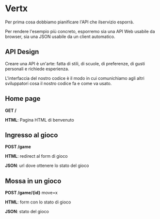 # Vertx

Per prima cosa dobbiamo pianificare l'API che ilservizio esporrà. 

Per rendere l'esempio più concreto, esporremo sia una API Web usabile da browser, sia una JSON usabile da un client automatico.

## API Design

Creare una API è un'arte: fatta di stili, di scuole, di preferenze, di gusti personali e richiede esperienza.

L'interfaccia del nostro codice è il modo in cui comunichiamo agli altri sviluppatori cosa il nostro codice fa e come va usato.

## Home page

**GET /**

**HTML**: Pagina HTML di benvenuto

## Ingresso al gioco

**POST /game**

**HTML**: redirect al form di gioco

**JSON**: url dove ottenere lo stato del gioco

## Mossa in un gioco

**POST /game/{id}** move=x

**HTML**: form con lo stato di gioco

**JSON**: stato del gioco